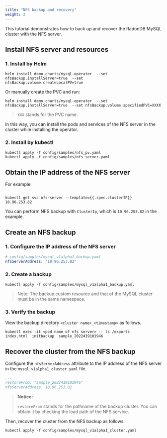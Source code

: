 ```yaml
---
title: "NFS backup and recovery"
weight: 3
---
```


This tutorial demonstrates how to back up and recover the RadonDB MySQL cluster with the NFS server.

## Install NFS server and resources

### 1. Install by Helm
```shell
helm install demo charts/mysql-operator  --set nfsBackup.installServer=true  --set nfsBackup.volume.createLocalPV=true
```
Or manually create the PVC and run:
```shell
helm install demo charts/mysql-operator  --set nfsBackup.installServer=true  --set nfsBackup.volume.specifiedPVC=XXXX
```
> `XXX` stands for the PVC name.

In this way, you can install the pods and services of the NFS server in the cluster while installing the operator.

### 2. Install by kubectl
```shell
kubectl apply -f config/samples/nfs_pv.yaml 
kubectl apply -f config/samples/nfs_server.yaml 
```

## Obtain the IP address of the NFS server
For example:
```shell

kubectl get svc nfs-server --template={{.spec.clusterIP}}
10.96.253.82
```
You can perform NFS backup with `ClusterIp`, which is `10.96.253.82` in the example.

## Create an NFS backup
### 1. Configure the IP address of the NFS server

```yaml
# config/samples/mysql_v1alpha1_backup.yaml
nfsServerAddress: "10.96.253.82"
```

### 2. Create a backup
```shell
kubectl apply -f config/samples/mysql_v1alpha1_backup.yaml
```
> Note: The backup custom resource and that of the MySQL cluster must be in the same namespace.

### 3. Verify the backup
View the backup directory `<cluster name>_<timestamp>` as follows.

```shell
kubectl exec -it <pod name of nfs server> -- ls /exports
index.html  initbackup  sample_2022419101946
```

 ## Recover the cluster from the NFS backup

Configure the `nfsServerAddress` attribute to the IP address of the NFS server in the `mysql_v1alpha1_cluster.yaml` file.

 ```yaml
 ...
 restoreFrom: "sample_2022419101946"
 nfsServerAddress: 10.96.253.82
 ```
 
 > **Notice:**
 >
 > `restoreFrom` stands for the pathname of the backup cluster. You can obtain it by checking the load path of the NFS service.

Then, recover the cluster from the NFS backup as follows.

 ```
kubectl apply -f config/samples/mysql_v1alpha1_cluster.yaml
 ```